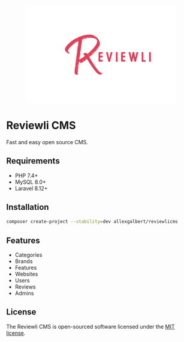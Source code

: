 <p align="center">
<a href="https://github.com/allexgalbert/reviewlicms">
<img src="https://raw.githubusercontent.com/allexgalbert/reviewlicms/master/DOC/fullLogo.png" width="400"></a></p>

# Reviewli CMS

Fast and easy open source CMS.

## Requirements

- PHP 7.4+
- MySQL 8.0+
- Laravel 8.12+

## Installation

```sh
composer create-project --stability=dev allexgalbert/reviewlicms
```

## Features

- Categories
- Brands
- Features
- Websites
- Users
- Reviews
- Admins

## License

The Reviewli CMS is open-sourced software licensed under the [MIT license](https://opensource.org/licenses/MIT).
